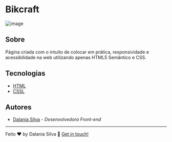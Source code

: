 # Bikcraft
![image](https://user-images.githubusercontent.com/65575279/163655998-34a2df23-017b-4d4d-8a00-fafb52749645.png)


## Sobre

Página criada com o intuito de  colocar em prática, responsividade e acessibilidade na web utilizando apenas HTML5 Semântico e CSS. 

## Tecnologias


* [HTML](https://developer.mozilla.org/pt-BR/docs/Web/HTML)
* [CSSL](https://developer.mozilla.org/pt-BR/docs/Web/CSS)




##  Autores
* [Dalania Silva](https://github.com/linkParaPerfil) - *Desenvolvedora Front-end*


---

Feito ♥ by Dalania Silva :wave: [Get in touch!](https://www.linkedin.com/in/dalania-silva-851107175/)
